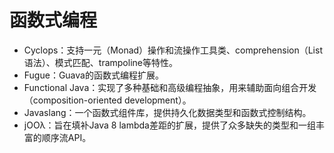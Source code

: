 # 函数式编程

- Cyclops：支持一元（Monad）操作和流操作工具类、comprehension（List语法）、模式匹配、trampoline等特性。
- Fugue：Guava的函数式编程扩展。
- Functional Java：实现了多种基础和高级编程抽象，用来辅助面向组合开发（composition-oriented development）。
- Javaslang：一个函数式组件库，提供持久化数据类型和函数式控制结构。
- jOOλ：旨在填补Java 8 lambda差距的扩展，提供了众多缺失的类型和一组丰富的顺序流API。